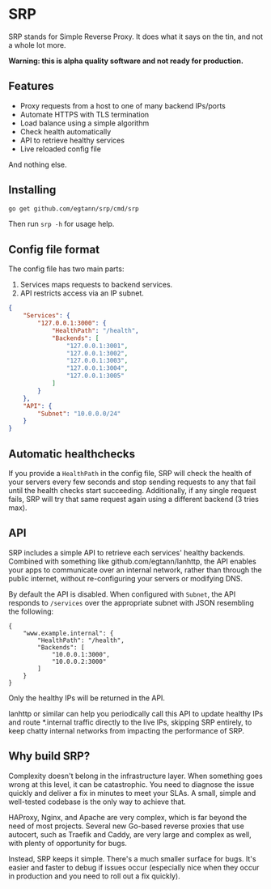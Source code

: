 # SRP

SRP stands for Simple Reverse Proxy. It does what it says on the tin, and not a
whole lot more.

**Warning: this is alpha quality software and not ready for production.**

## Features

* Proxy requests from a host to one of many backend IPs/ports
* Automate HTTPS with TLS termination
* Load balance using a simple algorithm
* Check health automatically
* API to retrieve healthy services
* Live reloaded config file

And nothing else.

## Installing

```bash
go get github.com/egtann/srp/cmd/srp
```

Then run `srp -h` for usage help.

## Config file format

The config file has two main parts:

1. Services maps requests to backend services.
1. API restricts access via an IP subnet.

```json
{
	"Services": {
		"127.0.0.1:3000": {
			"HealthPath": "/health",
			"Backends": [
				"127.0.0.1:3001",
				"127.0.0.1:3002",
				"127.0.0.1:3003",
				"127.0.0.1:3004",
				"127.0.0.1:3005"
			]
		}
	},
	"API": {
		"Subnet": "10.0.0.0/24"
	}
}
```

## Automatic healthchecks

If you provide a `HealthPath` in the config file, SRP will check the health of
your servers every few seconds and stop sending requests to any that fail until
the health checks start succeeding. Additionally, if any single request fails,
SRP will try that same request again using a different backend (3 tries max).

## API

SRP includes a simple API to retrieve each services' healthy backends. Combined
with something like github.com/egtann/lanhttp, the API enables your apps to
communicate over an internal network, rather than through the public internet,
without re-configuring your servers or modifying DNS.

By default the API is disabled. When configured with `Subnet`, the API responds
to `/services` over the appropriate subnet with JSON resembling the following:

```
{
	"www.example.internal": {
		"HealthPath": "/health",
		"Backends": [
			"10.0.0.1:3000",
			"10.0.0.2:3000"
		]
	}
}
```

Only the healthy IPs will be returned in the API.

lanhttp or similar can help you periodically call this API to update healthy
IPs and route *.internal traffic directly to the live IPs, skipping SRP
entirely, to keep chatty internal networks from impacting the performance of
SRP.

## Why build SRP?

Complexity doesn't belong in the infrastructure layer. When something goes
wrong at this level, it can be catastrophic. You need to diagnose the issue
quickly and deliver a fix in minutes to meet your SLAs. A small, simple and
well-tested codebase is the only way to achieve that.

HAProxy, Nginx, and Apache are very complex, which is far beyond the need of
most projects. Several new Go-based reverse proxies that use autocert, such as
Traefik and Caddy, are very large and complex as well, with plenty of
opportunity for bugs.

Instead, SRP keeps it simple. There's a much smaller surface for bugs. It's
easier and faster to debug if issues occur (especially nice when they occur in
production and you need to roll out a fix quickly).
